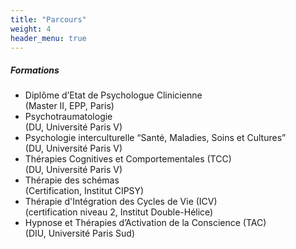 ```yaml
---
title: "Parcours"
weight: 4
header_menu: true
---
```


##### Formations

- Diplôme d’Etat de Psychologue Clinicienne  
(Master II, EPP, Paris)
- Psychotraumatologie  
(DU, Université Paris V)
- Psychologie interculturelle “Santé, Maladies, Soins et Cultures”  
(DU, Université Paris V)
- Thérapies Cognitives et Comportementales (TCC)  
(DU, Université Paris V)
- Thérapie des schémas  
(Certification, Institut CIPSY)
- Thérapie d'Intégration des Cycles de Vie (ICV)  
(certification niveau 2, Institut Double-Hélice)
- Hypnose et Thérapies d’Activation de la Conscience (TAC)  
(DIU, Université Paris Sud)
